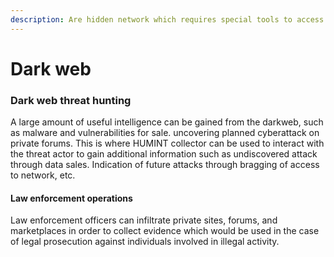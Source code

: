```yaml
---
description: Are hidden network which requires special tools to access .e.g TOR
---
```


# Dark web

### Dark web threat hunting

A large amount of useful intelligence can be gained from the darkweb, such as malware and vulnerabilities for sale. uncovering planned cyberattack on private forums. This is where HUMINT collector can be used to interact with the threat actor to gain additional information such as undiscovered attack through data sales. Indication of future attacks through bragging of access to network, etc.

#### Law enforcement operations

Law enforcement officers can infiltrate private sites, forums, and marketplaces in order to collect evidence which would be used in the case of legal prosecution against individuals involved in illegal activity.

